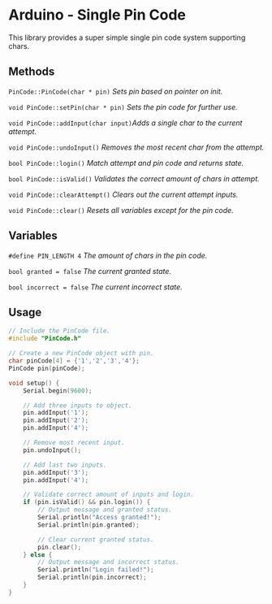 # Arduino - Single Pin Code
This library provides a super simple single pin code system supporting chars.

## Methods
``PinCode::PinCode(char * pin)`` _Sets pin based on pointer on init._

``void PinCode::setPin(char * pin)`` _Sets the pin code for further use._

``void PinCode::addInput(char input)``_Adds a single char to the current attempt._

``void PinCode::undoInput()`` _Removes the most recent char from the attempt._

``bool PinCode::login()`` _Match attempt and pin code and returns state._

``bool PinCode::isValid()`` _Validates the correct amount of chars in attempt._

``void PinCode::clearAttempt()`` _Clears out the current attempt inputs._

``void PinCode::clear()`` _Resets all variables except for the pin code._

## Variables
``#define PIN_LENGTH 4`` _The amount of chars in the pin code._

``bool granted = false`` _The current granted state._

``bool incorrect = false`` _The current incorrect state._

## Usage
```cpp
// Include the PinCode file.
#include "PinCode.h"

// Create a new PinCode object with pin.
char pinCode[4] = {'1','2','3','4'};
PinCode pin(pinCode);

void setup() {
    Serial.begin(9600);

    // Add three inputs to object.
    pin.addInput('1');
    pin.addInput('2');
    pin.addInput('4');

    // Remove most recent input.
    pin.undoInput();

    // Add last two inputs.
    pin.addInput('3');
    pin.addInput('4');

    // Validate correct amount of inputs and login.
    if (pin.isValid() && pin.login()) {
        // Output message and granted status.
        Serial.println("Access granted!");
        Serial.println(pin.granted);

        // Clear current granted status.
        pin.clear();
    } else {
        // Output message and incorrect status.
        Serial.println("Login failed!");
        Serial.println(pin.incorrect);
    }
}
```
